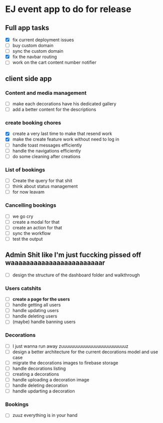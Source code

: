 # EJ event app to do for release

## Full app tasks

* [X] fix current deployment issues
* [ ] buy custom domain
* [ ] sync the custom domain
* [X] fix the navbar routing
* [ ] work on the cart content number notifier

## client side app

### Content and media management

* [ ] make each decorations have his dedicated gallery
* [ ] add a better content for the descriptions

### create booking chores

* [X] create a very last time to make that resend work
* [X] make the create feature work without need to log in
* [ ] handle toast messages efficiently
* [ ] handle the navigations efficiently
* [ ] do some cleaning after creations

### List of bookings

* [ ] Create the query for that shit
* [ ] think about status management
* [ ] for now leavam

### Cancelling bookings

* [ ] we go cry
* [ ] create a modal for that
* [ ] create an action for that
* [ ] sync the workflow
* [ ] test the output

## Admin Shit like I'm just fuccking pissed off waaaaaaaaaaaaaaaaaaaaaaaar

* [ ] design the structure of the dashboard folder and walkthrough

### Users catshits

* [ ] **create a page for the users**
* [ ] handle getting all users
* [ ] handle updating users
* [ ] handle deleting users
* [ ] (maybe) handle banning users

### Decorations

* [ ] I just wanna run away zuuuuuuuuuuuuuuuuuuuuuuuuuz
* [ ] design a better architecture for the current decorations model and use case
* [ ] migrate the decorations images to firebase storage
* [ ] handle decorations listing
* [ ] creating a decorations
* [ ] handle uploading a decoration image
* [ ] handle deleting decoration
* [ ] handle updarting a decoration

### Bookings

* [ ] zuuz everything is in your hand
